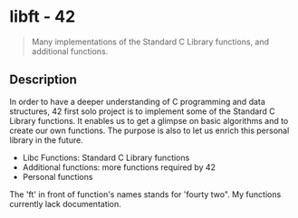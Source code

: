 # libft - 42

> Many implementations of the Standard C Library functions, and additional functions.

## Description

In order to have a deeper understanding of C programming and data structures, 42 first solo project is to implement some of the Standard C Library functions. It enables us to get a glimpse on basic algorithms and to create our own functions. The purpose is also to let us enrich this personal library in the future.

- Libc Functions: Standard C Library functions
- Additional functions: more functions required by 42
- Personal functions

The 'ft' in front of function's names stands for 'fourty two".
My functions currently lack documentation.
